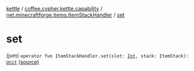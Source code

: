 [kettle](../../index.md) / [coffee.cypher.kettle.capability](../index.md) / [net.minecraftforge.items.ItemStackHandler](index.md) / [set](./set.md)

# set

(jvm) `operator fun ItemStackHandler.set(slot: `[`Int`](https://kotlinlang.org/api/latest/jvm/stdlib/kotlin/-int/index.html)`, stack: ItemStack): `[`Unit`](https://kotlinlang.org/api/latest/jvm/stdlib/kotlin/-unit/index.html) [(source)](https://github.com/Cypher121/kettle/blob/master/src/main/kotlin/coffee/cypher/kettle/capability/Inventory.kt#L24)